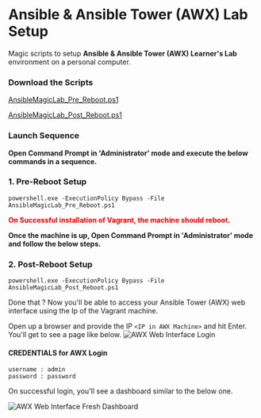 # Ansible & Ansible Tower (AWX) Lab Setup
Magic scripts to setup <b>Ansible & Ansible Tower (AWX) Learner's Lab</b> environment on a personal computer.

### Download the Scripts

[AnsibleMagicLab_Pre_Reboot.ps1](https://snmaddula.github.io/pf/AnsibleMagicLab_Pre_Reboot.ps1)

[AnsibleMagicLab_Post_Reboot.ps1](https://snmaddula.github.io/pf/AnsibleMagicLab_Post_Reboot.ps1)


### Launch Sequence
<b>Open Command Prompt in 'Administrator' mode and execute the below commands in a sequence.</b>

### 1. Pre-Reboot Setup
    powershell.exe -ExecutionPolicy Bypass -File AnsibleMagicLab_Pre_Reboot.ps1

<p style="color: red"><b> On Successful installation of Vagrant, the machine should reboot.</b></p>

<b>Once the machine is up, Open Command Prompt in 'Administrator' mode and follow the below steps. </b>

### 2. Post-Reboot Setup
    powershell.exe -ExecutionPolicy Bypass -File AnsibleMagicLab_Post_Reboot.ps1
    

Done that ?
Now you'll be able to access your Ansible Tower (AWX) web interface using the Ip of the Vagrant machine.

Open up a browser and provide the IP `<IP in AWX Machine>` and hit Enter. You'll get to see a page like below.
![AWX Web Interface Login](https://snmaddula.github.io/images/awx/AWX_LOGIN.PNG)

#### CREDENTIALS for AWX Login
    username : admin
    password : password


On successful login, you'll see a dashboard similar to the below one.

![AWX Web Interface Fresh Dashboard](https://snmaddula.github.io/images/awx/AWX_DASHBOARD.PNG)
